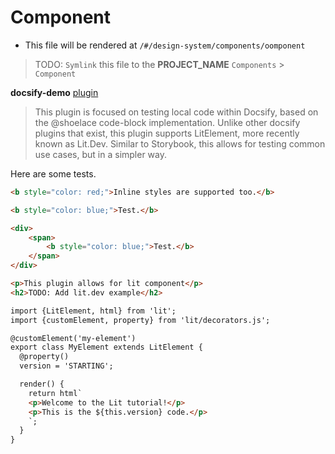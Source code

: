 # Component

- This file will be rendered at `/#/design-system/components/oomponent`

> TODO: `Symlink` this file to the **PROJECT_NAME** `Components` > `Component`

**docsify-demo** [plugin](https://github.com/JacobWeinbren/docsify-demo)
> This plugin is focused on testing local code within Docsify, based on the @shoelace code-block implementation. Unlike other docsify plugins that exist, this plugin supports LitElement, more recently known as Lit.Dev. Similar to Storybook, this allows for testing common use cases, but in a simpler way.

<p>Here are some tests.</p>

```html preview
<b style="color: red;">Inline styles are supported too.</b>
```

```html preview
<b style="color: blue;">Test.</b>
```

```html preview
<div>
    <span>
        <b style="color: blue;">Test.</b>
    </span>
</div>
```

```html preview
<p>This plugin allows for lit component</p>
<h2>TODO: Add lit.dev example</h2>
```

```html preview
import {LitElement, html} from 'lit';
import {customElement, property} from 'lit/decorators.js';

@customElement('my-element')
export class MyElement extends LitElement {
  @property()
  version = 'STARTING';

  render() {
    return html`
    <p>Welcome to the Lit tutorial!</p>
    <p>This is the ${this.version} code.</p>
    `;
  }
}
```